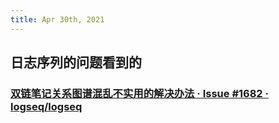 ```yaml
---
title: Apr 30th, 2021
---
```


## 日志序列的问题看到的
### [双链笔记关系图谱混乱不实用的解决办法 · Issue #1682 · logseq/logseq](https://github.com/logseq/logseq/issues/1682)
###
